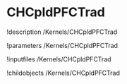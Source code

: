 <!-- MOOSE Documentation Stub: Remove this when content is added. -->

# CHCpldPFCTrad
!description /Kernels/CHCpldPFCTrad

!parameters /Kernels/CHCpldPFCTrad

!inputfiles /Kernels/CHCpldPFCTrad

!childobjects /Kernels/CHCpldPFCTrad
